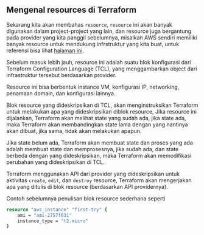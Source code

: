 ## Mengenal resources di Terraform

Sekarang kita akan membahas `resource`, `resource` ini akan banyak digunakan dalam project-project yang lain, dan resource juga bergantung pada provider yang kita panggil sebelumnya, misalkan AWS sendiri memiliki banyak resource untuk mendukung infrstruktur yang kita buat, untuk referensi bisa lihat [halaman ini](https://www.terraform.io/docs/providers/aws/index.html).

Sebelum masuk lebih jauh, resource ini adalah suatu blok konfigurasi dari Terraform Configuration Language (TCL), yang menggambarkan object dari infrastruktur tersebut berdasarkan provider.

Resource ini bisa berbentuk instance VM, konfigurasi IP, networking, penamaan domain, dan konfigurasi lainnya.

Blok resource yang dideskripsikan di TCL, akan menginstruksikan Terraform untuk melakukan apa yang dideskripsikan diblok resource, Jika resource ini dijalankan, Terraform akan melihat state yang sudah ada, jika state ada, maka Terraform akan membandingkan state lama dengan yang nantinya akan dibuat, jika sama, tidak akan melakukan apapun.

Jika state belum ada, Terraform akan membuat state dan proses yang ada adalah membuat state dan memprosesnya, jika sudah ada, dan state berbeda dengan yang dideskripsikan, maka Terraform akan memodifikasi perubahan yang dideskripsikan di TCL.

Terraform menggunakan API dari provider yang dideskripsikan untuk aktivitas `create`, `edit`, dan `destroy` resource, Terraform akan mengerjakan apa yang ditulis di blok resource (berdasarkan API providernya).

Contoh sebelumnya penulisan blok resource sederhana seperti

```tcl
resource "aws_instance" "first-try" {
	ami = "ami-2757f631"
	instance_type = "t2.micro"
}
```

